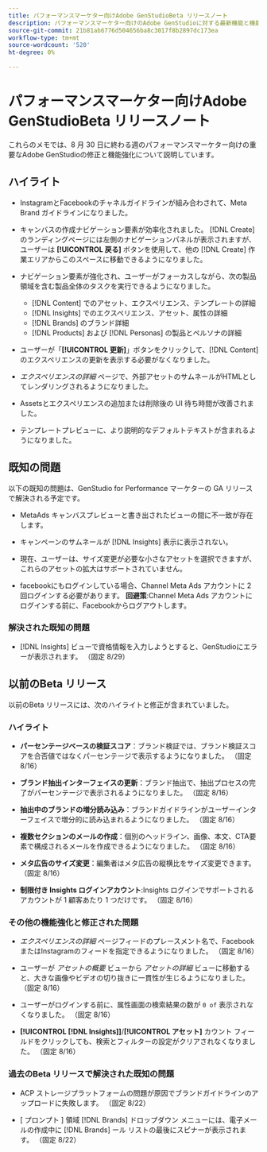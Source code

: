 ```yaml
---
title: パフォーマンスマーケター向けAdobe GenStudioBeta リリースノート
description: パフォーマンスマーケター向けのAdobe GenStudioに対する最新機能と機能強化について説明します。
source-git-commit: 21b81ab6776d504656ba8c3017f8b2897dc173ea
workflow-type: tm+mt
source-wordcount: '520'
ht-degree: 0%

---
```



# パフォーマンスマーケター向けAdobe GenStudioBeta リリースノート

これらのメモでは、8 月 30 日に終わる週のパフォーマンスマーケター向けの重要なAdobe GenStudioの修正と機能強化について説明しています。

## ハイライト

* InstagramとFacebookのチャネルガイドラインが組み合わされて、Meta Brand ガイドラインになりました。

* キャンバスの作成ナビゲーション要素が効率化されました。 [!DNL Create] のランディングページには左側のナビゲーションパネルが表示されますが、ユーザーは **[!UICONTROL 戻る]** ボタンを使用して、他の [!DNL Create] 作業エリアからこのスペースに移動できるようになりました。 <!-- GS-1189 -->

* ナビゲーション要素が強化され、ユーザーがフォーカスしながら、次の製品領域を含む製品全体のタスクを実行できるようになりました。

   * [!DNL Content] でのアセット、エクスペリエンス、テンプレートの詳細
   * [!DNL Insights] でのエクスペリエンス、アセット、属性の詳細
   * [!DNL Brands] のブランド詳細
   * [!DNL Products] および [!DNL Personas] <!-- GS-1189 --> の製品とペルソナの詳細

* ユーザーが「**[!UICONTROL 更新]**」ボタンをクリックして、[!DNL Content] のエクスペリエンスの更新を表示する必要がなくなりました。<!-- GS-4218 -->

* _エクスペリエンスの詳細_ ページで、外部アセットのサムネールがHTMLとしてレンダリングされるようになりました。<!-- GS-3092 -->

* Assetsとエクスペリエンスの追加または削除後の UI 待ち時間が改善されました。<!-- GS-3389 -->

* テンプレートプレビューに、より説明的なデフォルトテキストが含まれるようになりました。<!-- GS-4028 -->

## 既知の問題

以下の既知の問題は、GenStudio for Performance マーケターの GA リリースで解決される予定です。

* MetaAds キャンバスプレビューと書き出されたビューの間に不一致が存在します。<!-- GS-4492 4401 -->

* キャンペーンのサムネールが [!DNL Insights] 表示に表示されない。<!-- GS-4648 -->

* 現在、ユーザーは、サイズ変更が必要な小さなアセットを選択できますが、これらのアセットの拡大はサポートされていません。<!-- GS-3131 -->

* facebookにもログインしている場合、Channel Meta Ads アカウントに 2 回ログインする必要があります。 **回避策**:Channel Meta Ads アカウントにログインする前に、Facebookからログアウトします。

### 解決された既知の問題

* [!DNL Insights] ビューで資格情報を入力しようとすると、GenStudioにエラーが表示されます。 （固定 8/29） <!-- GS-4689 -->

## 以前のBeta リリース

以前のBeta リリースには、次のハイライトと修正が含まれていました。

### ハイライト

* **パーセンテージベースの検証スコア**：ブランド検証では、ブランド検証スコアを合否値ではなくパーセンテージで表示するようになりました。 （固定 8/16）

* **ブランド抽出インターフェイスの更新**：ブランド抽出で、抽出プロセスの完了がパーセンテージで表示されるようになりました。 （固定 8/16）

* **抽出中のブランドの増分読み込み**：ブランドガイドラインがユーザーインターフェイスで増分的に読み込まれるようになりました。 （固定 8/16）

* **複数セクションのメールの作成**：個別のヘッドライン、画像、本文、CTA要素で構成されるメールを作成できるようになりました。 （固定 8/16）

* **メタ広告のサイズ変更**：編集者はメタ広告の縦横比をサイズ変更できます。 （固定 8/16）

* **制限付き Insights ログインアカウント**:Insights ログインでサポートされるアカウントが 1 顧客あたり 1 つだけです。 （固定 8/16）

### その他の機能強化と修正された問題

* _エクスペリエンスの詳細_ ページフィードのプレースメント名で、FacebookまたはInstagramのフィードを指定できるようになりました。 （固定 8/16）

* ユーザーが _アセットの概要_ ビューから _アセットの詳細_ ビューに移動すると、大きな画像やビデオの切り抜きに一貫性が生じるようになりました。 （固定 8/16）

* ユーザーがログインする前に、属性画面の検索結果の数が `0 of` 表示されなくなりました。 （固定 8/16） <!-- GS-3665 -->

* **[!UICONTROL [!DNL Insights]]**/**[!UICONTROL アセット]** カウント フィールドをクリックしても、検索とフィルターの設定がクリアされなくなりました。 （固定 8/16） <!-- GS-3476 -->

### 過去のBeta リリースで解決された既知の問題

* ACP ストレージプラットフォームの問題が原因でブランドガイドラインのアップロードに失敗します。 （固定 8/22） <!-- GS-4369 -->

* [ プロンプト ] 領域 [!DNL Brands] ドロップダウン メニューには、電子メールの作成中に [!DNL Brands] ール リストの最後にスピナーが表示されます。 （固定 8/22） <!-- GS-4077 -->

